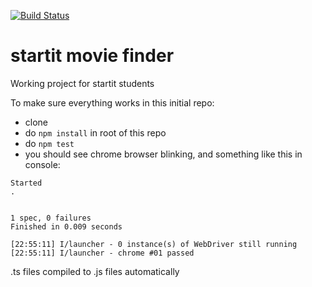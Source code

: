 [![Build Status](https://travis-ci.org/StartITProtractorJS/5-startit-movie-finder.svg?branch=master)](https://travis-ci.org/StartITProtractorJS/5-startit-movie-finder)
# startit movie finder
Working project for startit students


To make sure everything works in this initial repo:
- clone
- do `npm install` in root of this repo
- do `npm test`
- you should see chrome browser blinking, and something like this in console:
```
Started
.


1 spec, 0 failures
Finished in 0.009 seconds

[22:55:11] I/launcher - 0 instance(s) of WebDriver still running
[22:55:11] I/launcher - chrome #01 passed
```

.ts files compiled to .js files automatically
